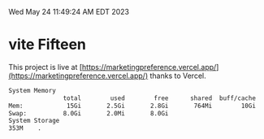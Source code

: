 Wed May 24 11:49:24 AM EDT 2023

# vite Fifteen


This project is live at [https://marketingpreference.vercel.app/](https://marketingpreference.vercel.app/) thanks to Vercel.

```bash
System Memory
               total        used        free      shared  buff/cache   available
Mem:            15Gi       2.5Gi       2.8Gi       764Mi        10Gi        11Gi
Swap:          8.0Gi       2.0Mi       8.0Gi
System Storage
353M	.
```
```bash
